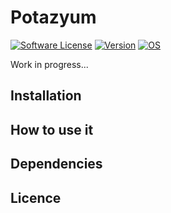 # Potazyum
[![Software License](https://img.shields.io/badge/license-GNU%20GPL%20V2-green.svg?style=flat-square)](LICENSE) [![Version](https://img.shields.io/badge/version-0.0.0-red.svg?style=flat-square)](https://github.com/solikate/Potazyum)
[![OS](https://img.shields.io/badge/OS-Linux-orange.svg?style=flat-square)](https://github.com/torvalds/linux)

Work in progress...

## Installation

## How to use it

## Dependencies

## Licence
